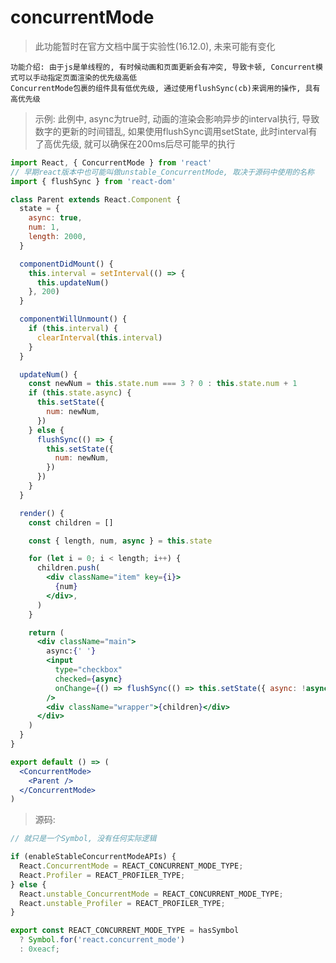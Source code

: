 # concurrentMode

> 此功能暂时在官方文档中属于实验性(16.12.0), 未来可能有变化

    功能介绍: 由于js是单线程的, 有时候动画和页面更新会有冲突, 导致卡顿, Concurrent模式可以手动指定页面渲染的优先级高低
    ConcurrentMode包裹的组件具有低优先级, 通过使用flushSync(cb)来调用的操作, 具有高优先级
    
> 示例: 此例中, async为true时, 动画的渲染会影响异步的interval执行, 导致数字的更新的时间错乱,
> 如果使用flushSync调用setState, 此时interval有了高优先级, 就可以确保在200ms后尽可能早的执行

```jsx harmony
import React, { ConcurrentMode } from 'react' 
// 早期react版本中也可能叫做unstable_ConcurrentMode, 取决于源码中使用的名称
import { flushSync } from 'react-dom'

class Parent extends React.Component {
  state = {
    async: true,
    num: 1,
    length: 2000,
  }

  componentDidMount() {
    this.interval = setInterval(() => {
      this.updateNum()
    }, 200)
  }

  componentWillUnmount() {
    if (this.interval) {
      clearInterval(this.interval)
    }
  }

  updateNum() {
    const newNum = this.state.num === 3 ? 0 : this.state.num + 1
    if (this.state.async) {
      this.setState({
        num: newNum,
      })
    } else {
      flushSync(() => {
        this.setState({
          num: newNum,
        })
      })
    }
  }

  render() {
    const children = []

    const { length, num, async } = this.state

    for (let i = 0; i < length; i++) {
      children.push(
        <div className="item" key={i}>
          {num}
        </div>,
      )
    }

    return (
      <div className="main">
        async:{' '}
        <input
          type="checkbox"
          checked={async}
          onChange={() => flushSync(() => this.setState({ async: !async }))}
        />
        <div className="wrapper">{children}</div>
      </div>
    )
  }
}

export default () => (
  <ConcurrentMode>
    <Parent />
  </ConcurrentMode>
)
```

> 源码:

```js
// 就只是一个Symbol, 没有任何实际逻辑

if (enableStableConcurrentModeAPIs) {
  React.ConcurrentMode = REACT_CONCURRENT_MODE_TYPE;
  React.Profiler = REACT_PROFILER_TYPE;
} else {
  React.unstable_ConcurrentMode = REACT_CONCURRENT_MODE_TYPE;
  React.unstable_Profiler = REACT_PROFILER_TYPE;
}
```

```js
export const REACT_CONCURRENT_MODE_TYPE = hasSymbol
  ? Symbol.for('react.concurrent_mode')
  : 0xeacf;
```
